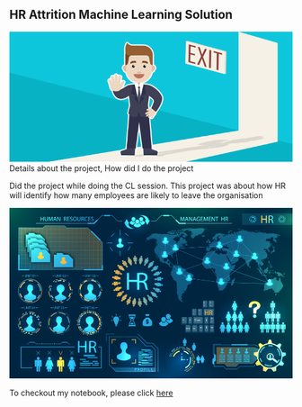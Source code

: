 ## HR Attrition Machine Learning Solution


![enter image description here](https://github.com/deydebapriya/hr-employee-attrition-debapriya/blob/main/Attrtion.png?raw=true)
Details about the project, How did I do the project 

Did the project while doing the CL session. This project was about how HR will identify how many employees are likely to leave the organisation

![enter image description here](https://github.com/deydebapriya/hr-employee-attrition-debapriya/blob/main/hr-analytics-10.jpg?raw=true)

To checkout my notebook, please click [here](https://github.com/deydebapriya/hr-employee-attrition-debapriya/blob/main/HR_Analytics%20%281%29.ipynb)
